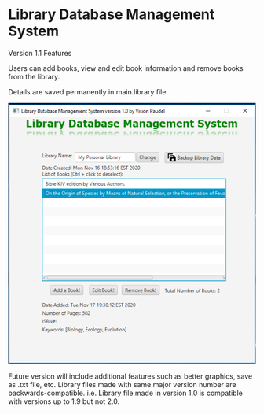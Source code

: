 # Library Database Management System
Version 1.1 Features

Users can add books, view and edit book information and remove books from the library.

Details are saved permanently in main.library file.

<img src="https://github.com/Vision-Paudel/LibraryDBMS/blob/main/LibraryDBMS_ver1.1.png" alt="Image could not be displayed">

Future version will include additional features such as better graphics, save as .txt file, etc. Library files made with same major version number are backwards-compatible. i.e. Library file made in version 1.0 is compatible with versions up to 1.9 but not 2.0.

